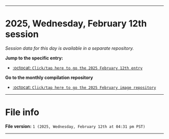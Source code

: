 
***

# 2025, Wednesday, February 12th session

_Session data for this day is available in a separate repository._

**Jump to the specific entry:**

- [:octocat: `Click/tap here to go the 2025 February 12th entry`](https://github.com/seanpm2001/SeansLifeArchive_Images_ModernSmurfsVillage_Y2025_V2/tree/SeansLifeArchive_ModernSmurfsVillage_Y2025_V2_Main-dev/2025/02_February/12/)

**Go to the monthly compilation repository**

- [:octocat: `Click/tap here to go the 2025 February image repository`](https://github.com/seanpm2001/SeansLifeArchive_Images_ModernSmurfsVillage_Y2025_V2/)

***

# File info

**File version:** `1 (2025, Wednesday, February 12th at 04:31 pm PST)`

***
